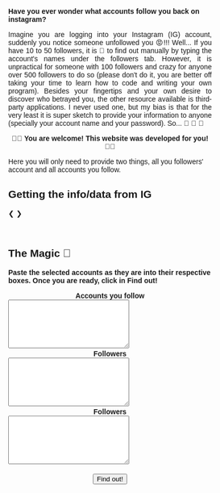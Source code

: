
**Have you ever wonder what accounts follow you back on instagram?** <br>
<p style="text-align: justify">
Imagine you are logging into your Instagram (IG) account, suddenly you notice someone unfollowed you 😡!!! Well... If you have 10 to 50 followers, it is 🍰 to find out manually by typing the account's names under the followers tab. However, it is unpractical for someone with 100 followers and crazy for anyone over 500 followers to do so (please don't do it, you are better off taking your time to learn how to code and writing your own program). Besides your fingertips and your own desire to discover who betrayed you, the other resource available is third-party applications. I never used one, but my bias is that for the very least it is super sketch to provide your information to anyone (specially your account name and your password). So... 🥁 🥁 🥁
</p>

<p align=center> 🎉🎉 <strong>You are welcome! This website was developed for you!</strong> 🎉🎉 </p>

Here you will only need to provide two things, all you followers' account and all accounts you follow.

## Getting the info/data from IG 

<div>
<style>
* {box-sizing: border-box}
body {font-family: Verdana, sans-serif; margin:0}
.mySlides {display: none}
img {vertical-align: middle;}

/* Slideshow container */
.slideshow-container {
  max-width: 1000px;
  position: relative;
  margin: auto;
}

/* Next & previous buttons */
.prev, .next {
  cursor: pointer;
  position: absolute;
  top: 50%;
  width: auto;
  padding: 16px;
  margin-top: -22px;
  color: white;
  font-weight: bold;
  font-size: 18px;
  transition: 0.6s ease;
  border-radius: 0 3px 3px 0;
  user-select: none;
}

/* Position the "next button" to the right */
.next {
  right: 0;
  border-radius: 3px 0 0 3px;
}

/* On hover, add a black background color with a little bit see-through */
.prev:hover, .next:hover {
  background-color: rgba(0,0,0,0.8);
}

/* Caption text */
.text {
  color: #252c6a;
  font-size: 15px;
  padding: 8px 12px;
  position: absolute;
  top: 8px;
  width: 100%;
  text-align: center;
}

/* Number text (1/3 etc) */
.numbertext {
  color: #252c6a;
  font-size: 12px;
  padding: 8px 12px;
  position: absolute;
  botton: 0;
  right:0;
}

/* The dots/bullets/indicators */
.dot {
  cursor: pointer;
  height: 15px;
  width: 15px;
  margin: 0 2px;
  background-color: #bbb;
  border-radius: 50%;
  display: inline-block;
  transition: background-color 0.6s ease;
}

.active, .dot:hover {
  background-color: #717171;
}

/* Fading animation */
.fade {
  -webkit-animation-name: fade;
  -webkit-animation-duration: 1.5s;
  animation-name: fade;
  animation-duration: 1.5s;
}

@-webkit-keyframes fade {
  from {opacity: .4} 
  to {opacity: 1}
}

@keyframes fade {
  from {opacity: .4} 
  to {opacity: 1}
}

/* On smaller screens, decrease text size */
@media only screen and (max-width: 300px) {
  .prev, .next,.text {font-size: 11px}
}
</style>


<div class="slideshow-container">

<div class="mySlides fade">
  <div>
  <div class="numbertext">1 / 5</div>
  <img src="https://raw.githubusercontent.com/roda-por-favor/Seguidores_Instagram/main/Imagens/Tela%20inicial%20instagram%20-%20settings.PNG" style="width:100%">
 </div>
 <div class="text"><strong> First go to the settings of your IG account </strong></div>
</div>
 


<div class="mySlides fade">
  <div>
  <div class="numbertext">2 / 5</div>
  <img src="https://raw.githubusercontent.com/roda-por-favor/Seguidores_Instagram/main/Imagens/instagram%20security.PNG" style="width:100%">
  </div>
  <div class="text"> <strong>Go to Privacy and Security</strong></div>
</div>

<div class="mySlides fade">
  <div>
  <div class="numbertext">3 / 5</div>
  <img src="https://raw.githubusercontent.com/roda-por-favor/Seguidores_Instagram/main/Imagens/account%20data%20instagram.PNG" style="width:100%">
  </div>
  <div class="text"><strong>At the botton access view account data</strong></div>
</div>

<div class="mySlides fade">
  <div>
  <div class="numbertext">4 / 5</div>
  <img src="https://raw.githubusercontent.com/roda-por-favor/Seguidores_Instagram/main/Imagens/accounts%20following%20instagram.PNG" style="width:100%">
  </div>
  <div class="text"><strong>Access "Accounts following you" and "Accounts you follow" <br> one at the time</strong></div>
</div>

<div class="mySlides fade">
  <div>
  <div class="numbertext">5 / 5</div>
  <img src="https://raw.githubusercontent.com/roda-por-favor/Seguidores_Instagram/main/Imagens/accounts%20I%20follow%20instagram.PNG" style="width:100%">
  </div>
  <div class="text"><strong>Once in either page, select and copy all the usernames</strong></div>
</div>


<a class="prev" onclick="plusSlides(-1)">&#10094;</a>
<a class="next" onclick="plusSlides(1)">&#10095;</a>

</div>
<br>

<div style="text-align:center">
  <span class="dot" onclick="currentSlide(1)"></span> 
  <span class="dot" onclick="currentSlide(2)"></span> 
  <span class="dot" onclick="currentSlide(3)"></span>
  <span class="dot" onclick="currentSlide(4)"></span>
  <span class="dot" onclick="currentSlide(5)"></span> 
</div>

<script>
var slideIndex = 1;
showSlides(slideIndex);

function plusSlides(n) {
  showSlides(slideIndex += n);
}

function currentSlide(n) {
  showSlides(slideIndex = n);
}

function showSlides(n) {
  var i;
  var slides = document.getElementsByClassName("mySlides");
  var dots = document.getElementsByClassName("dot");
  if (n > slides.length) {slideIndex = 1}    
  if (n < 1) {slideIndex = slides.length}
  for (i = 0; i < slides.length; i++) {
      slides[i].style.display = "none";  
  }
  for (i = 0; i < dots.length; i++) {
      dots[i].className = dots[i].className.replace(" active", "");
  }
  slides[slideIndex-1].style.display = "block";  
  dots[slideIndex-1].className += " active";
}
</script>
</div>

## The Magic 🐇

**Paste the selected accounts as they are into their respective boxes. Once you are ready, click in Find out!**

<div>
  <style>
    
    
    
/* container for the form and the for the solution */
  .form {
  max-width: 1000px;
  position: relative;
  margin: auto;
  }
    
    
/* setting the borders for the text areas */
   #you_follow, #followers{
    border-radius: 5px;
    }


/* Placing both text areas in the same line*/
   #textbox1{
    display: table;
    float: left; 
    width: 100px;    
    height: 100px;    
    }


   #textbox2 {
    display: table;
    float: left;    
    width: 100px;    
    height: 100px;    
    }
    
    #textbox3 {
    display: table;
    float: left;    
    width: 100px;    
    height: 100px;    
    }
    
/* Setting the button */
    .botao {
    font-size: 1.2em;
    background: linear-gradient(to bottom right, #F56040, #59429d);
    border: 0;
    margin-bottom: 1em;
    color: #ffffff;
    padding: 0.2em 0.6em;
    box-shadow: 2px 2px 2px rgba(0,0,0,0.2);
    text-shadow: 1px 1px 1px rgba(0,0,0,0.5);
    position: absolute;
    right: 50;
    }
    </style>
  
  <div class="form">
  
<form>
  <div style="margin:auto">
<div id="textbox1">
  <center><label><strong> Accounts you follow <br> </strong></label></center>
  <textarea rows="6" style="width: 18em" id="you_follow" name="you_follow" required></textarea>
</div>
  <div id="textbox2">
    <center><label><strong> Followers <br> </strong></label></center>
  <textarea rows="6" style="width: 18em" id="followers" name="followers" required></textarea>
</div>
  <div id="textbox3">
    <center><label><strong> Followers <br> </strong></label></center>
  <textarea rows="6" style="width: 18em" id="followers" name="followers" required></textarea>
</div>
    </div>
    <div style="clear: both;"></div>
  
  <br/>
  <div style="text-align:center">
    <button class="botao" type="submit" onsubmit="">Find out!</button>
  </div>
  </form>
  
  </div>
<br/>  

<script>


</script>

</div>

<br>
